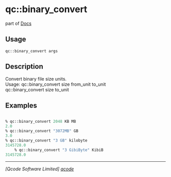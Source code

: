 qc::binary_convert
==================

part of [Docs](../index.md)

Usage
-----
`qc::binary_convert args`

Description
-----------
Convert binary file size units.<br/>Usage: qc::binary_convert size from_unit to_unit<br/>qc::binary_convert size to_unit

Examples
--------
```tcl

% qc::binary_convert 2048 KB MB
2.0
% qc::binary_convert "3072MB" GB
3.0
% qc::binary_convert "3 GB" kilobyte
3145728.0
    % qc::binary_convert "3 GibiByte" KibiB
3145728.0

```

----------------------------------
*[Qcode Software Limited] [qcode]*

[qcode]: http://www.qcode.co.uk "Qcode Software"